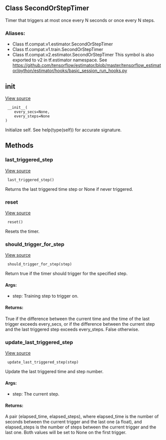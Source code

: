 ## Class SecondOrStepTimer
Timer that triggers at most once every N seconds or once every N steps.
### Aliases:
- Class tf.compat.v1.estimator.SecondOrStepTimer
- Class tf.compat.v1.train.SecondOrStepTimer
- Class tf.compat.v2.estimator.SecondOrStepTimer
This symbol is also exported to v2 in tf.estimator namespace. See https://github.com/tensorflow/estimator/blob/master/tensorflow_estimator/python/estimator/hooks/basic_session_run_hooks.py
## __init__
[View source](https://github.com/tensorflow/tensorflow/blob/r2.0/tensorflow/python/training/basic_session_run_hooks.py#L98-L108)


```
 __init__(
    every_secs=None,
    every_steps=None
)
```
Initialize self. See help(type(self)) for accurate signature.
## Methods
### last_triggered_step
[View source](https://github.com/tensorflow/tensorflow/blob/r2.0/tensorflow/python/training/basic_session_run_hooks.py#L154-L155)


```
 last_triggered_step()
```
Returns the last triggered time step or None if never triggered.
### reset
[View source](https://github.com/tensorflow/tensorflow/blob/r2.0/tensorflow/python/training/basic_session_run_hooks.py#L110-L112)


```
 reset()
```
Resets the timer.
### should_trigger_for_step
[View source](https://github.com/tensorflow/tensorflow/blob/r2.0/tensorflow/python/training/basic_session_run_hooks.py#L114-L139)


```
 should_trigger_for_step(step)
```
Return true if the timer should trigger for the specified step.
#### Args:
- step: Training step to trigger on.
#### Returns:
True if the difference between the current time and the time of the last trigger exceeds every_secs, or if the difference between the current step and the last triggered step exceeds every_steps. False otherwise.
### update_last_triggered_step
[View source](https://github.com/tensorflow/tensorflow/blob/r2.0/tensorflow/python/training/basic_session_run_hooks.py#L141-L152)


```
 update_last_triggered_step(step)
```
Update the last triggered time and step number.
#### Args:
- step: The current step.
#### Returns:
A pair (elapsed_time, elapsed_steps), where elapsed_time is the number of seconds between the current trigger and the last one (a float), and elapsed_steps is the number of steps between the current trigger and the last one. Both values will be set to None on the first trigger.
